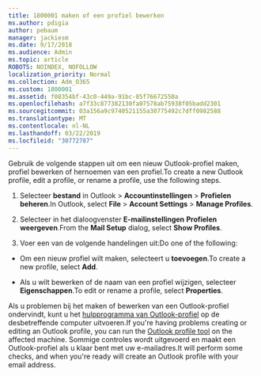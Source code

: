 ```yaml
---
title: 1800001 maken of een profiel bewerken
ms.author: pdigia
author: pebaum
manager: jackiesm
ms.date: 9/17/2018
ms.audience: Admin
ms.topic: article
ROBOTS: NOINDEX, NOFOLLOW
localization_priority: Normal
ms.collection: Adm_O365
ms.custom: 1800001
ms.assetid: f08354bf-43c0-449a-91bc-85f76672550a
ms.openlocfilehash: a7f33c877382130fa07578ab75938f05badd2301
ms.sourcegitcommit: 03a156a9c9740521155a30775492c7dff0982588
ms.translationtype: MT
ms.contentlocale: nl-NL
ms.lasthandoff: 03/22/2019
ms.locfileid: "30772787"
---
```

<span data-ttu-id="af267-102">Gebruik de volgende stappen uit om een nieuw Outlook-profiel maken, profiel bewerken of hernoemen van een profiel.</span><span class="sxs-lookup"><span data-stu-id="af267-102">To create a new Outlook profile, edit a profile, or rename a profile, use the following steps.</span></span>
  
1. <span data-ttu-id="af267-103">Selecteer **bestand** in Outlook \> **Accountinstellingen** \> **Profielen beheren**.</span><span class="sxs-lookup"><span data-stu-id="af267-103">In Outlook, select **File** \> **Account Settings** \> **Manage Profiles**.</span></span>
    
2. <span data-ttu-id="af267-104">Selecteer in het dialoogvenster **E-mailinstellingen** **Profielen weergeven**.</span><span class="sxs-lookup"><span data-stu-id="af267-104">From the **Mail Setup** dialog, select **Show Profiles**.</span></span>
    
3. <span data-ttu-id="af267-105">Voer een van de volgende handelingen uit:</span><span class="sxs-lookup"><span data-stu-id="af267-105">Do one of the following:</span></span>
    
  - <span data-ttu-id="af267-106">Om een nieuw profiel wilt maken, selecteert u **toevoegen**.</span><span class="sxs-lookup"><span data-stu-id="af267-106">To create a new profile, select **Add**.</span></span>
    
  - <span data-ttu-id="af267-107">Als u wilt bewerken of de naam van een profiel wijzigen, selecteer **Eigenschappen**.</span><span class="sxs-lookup"><span data-stu-id="af267-107">To edit or rename a profile, select **Properties**.</span></span>
    
<span data-ttu-id="af267-108">Als u problemen bij het maken of bewerken van een Outlook-profiel ondervindt, kunt u het [hulpprogramma van Outlook-profiel](https://aka.ms/SaRA-OutlookSetupProfile) op de desbetreffende computer uitvoeren.</span><span class="sxs-lookup"><span data-stu-id="af267-108">If you're having problems creating or editing an Outlook profile, you can run the [Outlook profile tool](https://aka.ms/SaRA-OutlookSetupProfile) on the affected machine.</span></span> <span data-ttu-id="af267-109">Sommige controles wordt uitgevoerd en maakt een Outlook-profiel als u klaar bent met uw e-mailadres.</span><span class="sxs-lookup"><span data-stu-id="af267-109">It will perform some checks, and when you're ready will create an Outlook profile with your email address.</span></span> 
  

